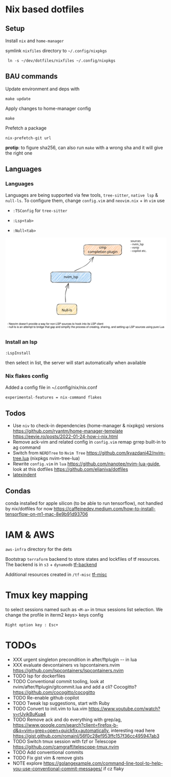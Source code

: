 # Nix based dotfiles

## Setup

Install `nix` and `home-manager`

symlink `nixfiles` directory to `~/.config/nixpkgs`

```
 ln -s ~/dev/dotfiles/nixfiles ~/.config/nixpkgs
```

## BAU commands

Update environment and deps with

```shell
make update
```

Apply changes to home-manager config

```shell
make
```

Prefetch a package

```shell
nix-prefetch-git url
```

**protip**: to figure sha256, can also run `make` with a wrong sha and it will give the right one

## Languages

### Languages

Languages are being supported via few tools, `tree-sitter`, `native lsp` & `null-ls`. To configure them, change `config.vim` and `neovim.nix` + in `vim` use

- `:TSConfig` for `tree-sitter`

- `:Lsp<tab>`

- `:Null<tab>`

![diagram](./docs/images/Untitled-2022-09-25-1426.svg)

### Install an lsp

```
:LspInstall
```

then select in list, the server will start automatically when available

### Nix flakes config

Added a config file in ~/.config/nix/nix.conf

```nix
experimental-features = nix-command flakes
```

## Todos

- Use `niv` to check-in dependencies (home-manager & nixpkgs) versions
  https://github.com/ryantm/home-manager-template
  https://eevie.ro/posts/2022-01-24-how-i-nix.html
- Remove ack-vim and related config in `config.vim` remap grrep built-in to ag command
- Switch from `NERDTree` to `Nvim Tree` https://github.com/kyazdani42/nvim-tree.lua (nixpkgs nvim-tree-lua)
- Rewrite `config.vim` in `lua` https://github.com/nanotee/nvim-lua-guide, look at this dotfiles https://github.com/elianiva/dotfiles
- [latexindent](https://tex.stackexchange.com/questions/390433/how-can-i-install-latexindent-on-macos)

## Condas

conda installed for apple silicon (to be able to run tensorflow), not handled
by nix/dotfiles for now
https://caffeinedev.medium.com/how-to-install-tensorflow-on-m1-mac-8e9b91d93706

# IAM & AWS

`aws-infra` directory for the dets

Bootstrap `terraform` backend to store states and lockfiles of tf resources.
The backend is in `s3` + `dynamodb`
[tf-backend](aws-infra/tf-backend/tfdocs.md)

Additional resources created in `/tf-misc`
[tf-misc](aws-infra/tf-misc/tfdocs.md)

# Tmux key mapping

to select sessions named such as `<M-a>` in tmux sessions list selection.
We change the profile in iterm2 keys> keys config

```
Right option key : Esc+
```

# TODOs

- XXX urgent singleton precondition in after/ftplugin -- in lua
- XXX evaluate devcontainers vs lspcontainers.nvim https://github.com/lspcontainers/lspcontainers.nvim
- TODO lsp for dockerfiles
- TODO Conventional commit tooling, look at nvim/after/ftplugin/gitcommit.lua and add a cli? Cocogitto? https://github.com/cocogitto/cocogitto
- TODO Re-enable github copilot
- TODO Tweak lsp suggestions, start with Ruby
- TODO Convert to init.vim to lua.vim https://www.youtube.com/watch?v=rUvjkBuKua4
- TODO Remove ack and do everything with grep/ag, https://www.google.com/search?client=firefox-b-d&q=vim+grep+open+quickfix+automatically, interesting read here https://gist.github.com/romainl/56f0c28ef953ffc157f36cc495947ab3
- TODO Switch tmux session with fzf or Telescope https://github.com/camgraff/telescope-tmux.nvim
- TODO Add conventional commits
- TODO Fix gist vim & remove gists
- NOTE explore https://golangexample.com/command-line-tool-to-help-you-use-conventional-commit-messages/ if cz flaky
